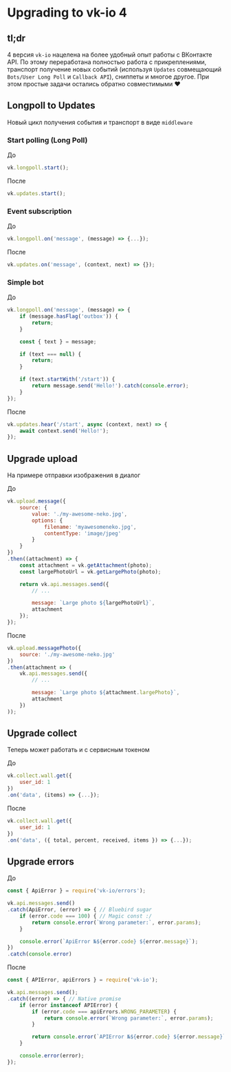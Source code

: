 # Upgrading to vk-io 4

## tl;dr
4 версия `vk-io` нацелена на более удобный опыт работы с ВКонтакте API. По этому переработана полностью работа с прикреплениями, транспорт получение новых событий (используя `Updates` совмещающий `Bots/User Long Poll` и `Callback API`), сниппеты и многое другое. При этом простые задачи остались обратно совместимыми ❤️

## Longpoll to Updates
Новый цикл получения события и транспорт в виде `middleware`

### Start polling (Long Poll)
До

```js
vk.longpoll.start();
```

После

```js
vk.updates.start();
```

### Event subscription

До

```js
vk.longpoll.on('message', (message) => {...});
```

После

```js
vk.updates.on('message', (context, next) => {});

```

### Simple bot

До

```js
vk.longpoll.on('message', (message) => {
	if (message.hasFlag('outbox')) {
		return;
	}

	const { text } = message;

	if (text === null) {
		return;
	}

	if (text.startWith('/start')) {
		return message.send('Hello!').catch(console.error);
	}
});
```

После

```js
vk.updates.hear('/start', async (context, next) => {
	await context.send('Hello!');
});
```

## Upgrade upload
На примере отправки изображения в диалог

До

```js
vk.upload.message({
	source: {
		value: './my-awesome-neko.jpg',
		options: {
			filename: 'myawesomeneko.jpg',
			contentType: 'image/jpeg'
		}
	}
})
.then((attachment) => {
	const attachment = vk.getAttachment(photo);
	const largePhotoUrl = vk.getLargePhoto(photo);

	return vk.api.messages.send({
		// ...

		message: `Large photo ${largePhotoUrl}`,
		attachment
	});
});
```

После

```js
vk.upload.messagePhoto({
	source: './my-awesome-neko.jpg'
})
.then(attachment => (
	vk.api.messages.send({
		// ...

		message: `Large photo ${attachment.largePhoto}`,
		attachment
	})
));
```

## Upgrade сollect
Теперь может работать и с сервисным токеном

До

```js
vk.collect.wall.get({
	user_id: 1
})
.on('data', (items) => {...});
```

После

```js
vk.collect.wall.get({
	user_id: 1
})
.on('data', ({ total, percent, received, items }) => {...});
```

## Upgrade errors

До

```js
const { ApiError } = require('vk-io/errors');

vk.api.messages.send()
.catch(ApiError, (error) => { // Bluebird sugar
	if (error.code === 100) { // Magic const :/
		return console.error(`Wrong parameter:`, error.params);
	}

	console.error(`ApiError №${error.code} ${error.message}`);
})
.catch(console.error)
```

После

```js
const { APIError, apiErrors } = require('vk-io');

vk.api.messages.send();
.catch((error) => { // Native promise
	if (error instanceof APIError) {
		if (error.code === apiErrors.WRONG_PARAMETER) {
			return console.error(`Wrong parameter:`, error.params);
		}

		return console.error(`APIError №${error.code} ${error.message}`);
	}

	console.error(error);
});
```
